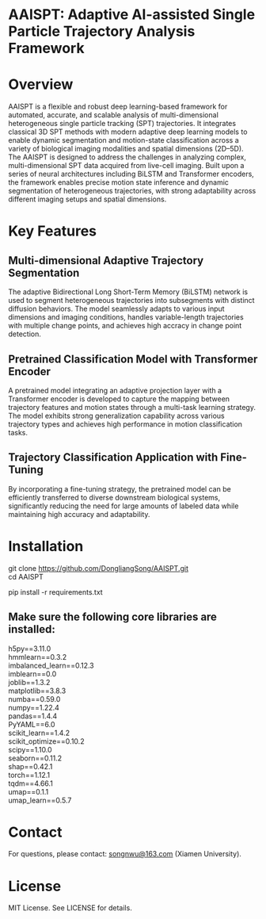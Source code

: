 # AAISPT: Adaptive AI-assisted Single Particle Trajectory Analysis Framework
# Overview
AAISPT is a flexible and robust deep learning-based framework for automated, accurate, and scalable analysis of multi-dimensional heterogeneous single particle tracking (SPT) trajectories. It integrates classical 3D SPT methods with modern adaptive deep learning models to enable dynamic segmentation and motion-state classification across a variety of biological imaging modalities and spatial dimensions (2D–5D). The AAISPT is designed to address the challenges in analyzing complex, multi-dimensional SPT data acquired from live-cell imaging. Built upon a series of neural architectures including BiLSTM and Transformer encoders, the framework enables precise motion state inference and dynamic segmentation of heterogeneous trajectories, with strong adaptability across different imaging setups and spatial dimensions.


# Key Features
## **Multi-dimensional Adaptive Trajectory Segmentation**  
The adaptive Bidirectional Long Short-Term Memory (BiLSTM) network is used to segment heterogeneous trajectories into subsegments with distinct diffusion behaviors. The model seamlessly adapts to various input dimensions and imaging conditions, handles variable-length trajectories with multiple change points, and achieves high accracy in change point detection.

## **Pretrained Classification Model with Transformer Encoder**  
A pretrained model integrating an adaptive projection layer with a Transformer encoder is developed to capture the mapping between trajectory features and motion states through a multi-task learning strategy. The model exhibits strong generalization capability across various trajectory types and achieves high performance in motion classification tasks.

## **Trajectory Classification Application with Fine-Tuning**  
By incorporating a fine-tuning strategy, the pretrained model can be efficiently transferred to diverse downstream biological systems, significantly reducing the need for large amounts of labeled data while maintaining high accuracy and adaptability.

# Installation  
git clone https://github.com/DongliangSong/AAISPT.git  
cd AAISPT

pip install -r requirements.txt  

## Make sure the following core libraries are installed:  
h5py==3.11.0  
hmmlearn==0.3.2  
imbalanced_learn==0.12.3  
imblearn==0.0  
joblib==1.3.2  
matplotlib==3.8.3  
numba==0.59.0   
numpy==1.22.4   
pandas==1.4.4  
PyYAML==6.0  
scikit_learn==1.4.2  
scikit_optimize==0.10.2  
scipy==1.10.0  
seaborn==0.11.2  
shap==0.42.1  
torch==1.12.1  
tqdm==4.66.1  
umap==0.1.1  
umap_learn==0.5.7  

# Contact   
For questions, please contact: songnwu@163.com (Xiamen University). 

# License   
MIT License. See LICENSE for details. 

